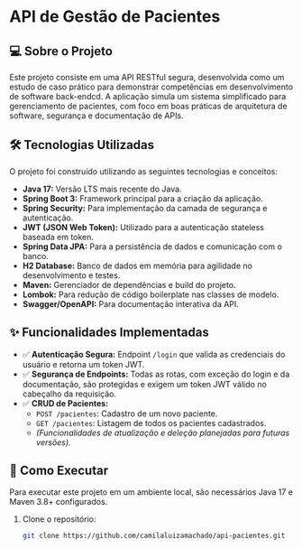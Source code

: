 # API de Gestão de Pacientes 

## 💻 Sobre o Projeto

Este projeto consiste em uma API RESTful segura, desenvolvida como um estudo de caso prático para demonstrar competências em desenvolvimento de software back-endcd. A aplicação simula um sistema simplificado para gerenciamento de pacientes, com foco em boas práticas de arquitetura de software, segurança e documentação de APIs.

## 🛠️ Tecnologias Utilizadas

O projeto foi construído utilizando as seguintes tecnologias e conceitos:

- **Java 17:** Versão LTS mais recente do Java.
- **Spring Boot 3:** Framework principal para a criação da aplicação.
- **Spring Security:** Para implementação da camada de segurança e autenticação.
- **JWT (JSON Web Token):** Utilizado para a autenticação stateless baseada em token.
- **Spring Data JPA:** Para a persistência de dados e comunicação com o banco.
- **H2 Database:** Banco de dados em memória para agilidade no desenvolvimento e testes.
- **Maven:** Gerenciador de dependências e build do projeto.
- **Lombok:** Para redução de código boilerplate nas classes de modelo.
- **Swagger/OpenAPI:** Para documentação interativa da API.

## ✨ Funcionalidades Implementadas

- ✅ **Autenticação Segura:** Endpoint `/login` que valida as credenciais do usuário e retorna um token JWT.
- ✅ **Segurança de Endpoints:** Todas as rotas, com exceção do login e da documentação, são protegidas e exigem um token JWT válido no cabeçalho da requisição.
- ✅ **CRUD de Pacientes:**
  - `POST /pacientes`: Cadastro de um novo paciente.
  - `GET /pacientes`: Listagem de todos os pacientes cadastrados.
  - *(Funcionalidades de atualização e deleção planejadas para futuras versões).*

## 🚀 Como Executar

Para executar este projeto em um ambiente local, são necessários Java 17 e Maven 3.8+ configurados.

1. Clone o repositório:
   ```bash
   git clone https://github.com/camilaluizamachado/api-pacientes.git
